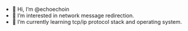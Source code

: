 - 👋 Hi, I’m @echoechoin
- 👀 I’m interested in network message redirection.
- 🌱 I’m currently learning tcp/ip protocol stack and operating system.

<!---
echoechoin/echoechoin is a ✨ special ✨ repository because its `README.md` (this file) appears on your GitHub profile.
You can click the Preview link to take a look at your changes.
--->
